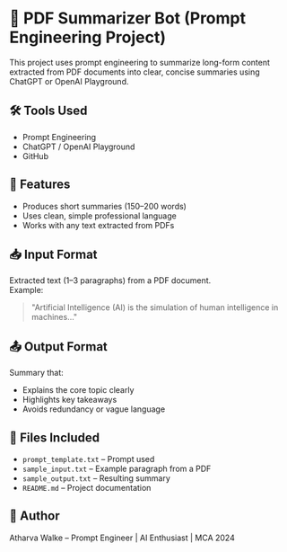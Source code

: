 # 📄 PDF Summarizer Bot (Prompt Engineering Project)

This project uses prompt engineering to summarize long-form content extracted from PDF documents into clear, concise summaries using ChatGPT or OpenAI Playground.

## 🛠 Tools Used
- Prompt Engineering
- ChatGPT / OpenAI Playground
- GitHub

## 🎯 Features
- Produces short summaries (150–200 words)
- Uses clean, simple professional language
- Works with any text extracted from PDFs

## 📥 Input Format
Extracted text (1–3 paragraphs) from a PDF document.  
Example:
> "Artificial Intelligence (AI) is the simulation of human intelligence in machines..."

## 📤 Output Format
Summary that:
- Explains the core topic clearly
- Highlights key takeaways
- Avoids redundancy or vague language

## 📂 Files Included
- `prompt_template.txt` – Prompt used
- `sample_input.txt` – Example paragraph from a PDF
- `sample_output.txt` – Resulting summary
- `README.md` – Project documentation

## 🔗 Author
Atharva Walke – Prompt Engineer | AI Enthusiast | MCA 2024
